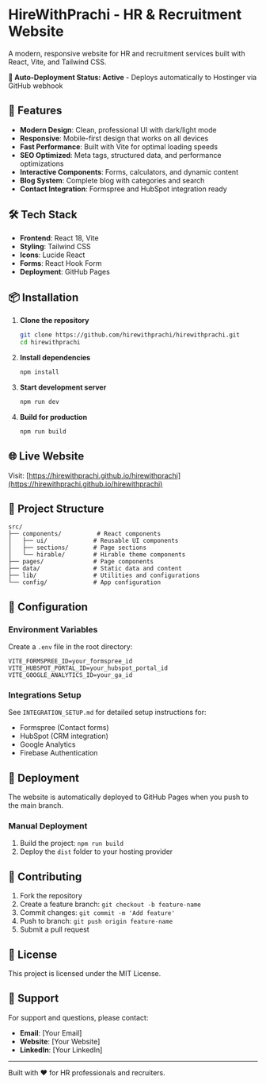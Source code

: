 # HireWithPrachi - HR & Recruitment Website

A modern, responsive website for HR and recruitment services built with React, Vite, and Tailwind CSS.

**🚀 Auto-Deployment Status: Active** - Deploys automatically to Hostinger via GitHub webhook

## 🚀 Features

- **Modern Design**: Clean, professional UI with dark/light mode
- **Responsive**: Mobile-first design that works on all devices
- **Fast Performance**: Built with Vite for optimal loading speeds
- **SEO Optimized**: Meta tags, structured data, and performance optimizations
- **Interactive Components**: Forms, calculators, and dynamic content
- **Blog System**: Complete blog with categories and search
- **Contact Integration**: Formspree and HubSpot integration ready

## 🛠️ Tech Stack

- **Frontend**: React 18, Vite
- **Styling**: Tailwind CSS
- **Icons**: Lucide React
- **Forms**: React Hook Form
- **Deployment**: GitHub Pages

## 📦 Installation

1. **Clone the repository**
   ```bash
   git clone https://github.com/hirewithprachi/hirewithprachi.git
   cd hirewithprachi
   ```

2. **Install dependencies**
   ```bash
   npm install
   ```

3. **Start development server**
   ```bash
   npm run dev
   ```

4. **Build for production**
   ```bash
   npm run build
   ```

## 🌐 Live Website

Visit: [https://hirewithprachi.github.io/hirewithprachi](https://hirewithprachi.github.io/hirewithprachi)

## 📁 Project Structure

```
src/
├── components/          # React components
│   ├── ui/             # Reusable UI components
│   ├── sections/       # Page sections
│   └── hirable/        # Hirable theme components
├── pages/              # Page components
├── data/               # Static data and content
├── lib/                # Utilities and configurations
└── config/             # App configuration
```

## 🔧 Configuration

### Environment Variables
Create a `.env` file in the root directory:

```env
VITE_FORMSPREE_ID=your_formspree_id
VITE_HUBSPOT_PORTAL_ID=your_hubspot_portal_id
VITE_GOOGLE_ANALYTICS_ID=your_ga_id
```

### Integrations Setup
See `INTEGRATION_SETUP.md` for detailed setup instructions for:
- Formspree (Contact forms)
- HubSpot (CRM integration)
- Google Analytics
- Firebase Authentication

## 🚀 Deployment

The website is automatically deployed to GitHub Pages when you push to the main branch.

### Manual Deployment
1. Build the project: `npm run build`
2. Deploy the `dist` folder to your hosting provider

## 📝 Contributing

1. Fork the repository
2. Create a feature branch: `git checkout -b feature-name`
3. Commit changes: `git commit -m 'Add feature'`
4. Push to branch: `git push origin feature-name`
5. Submit a pull request

## 📄 License

This project is licensed under the MIT License.

## 🤝 Support

For support and questions, please contact:
- **Email**: [Your Email]
- **Website**: [Your Website]
- **LinkedIn**: [Your LinkedIn]

---

Built with ❤️ for HR professionals and recruiters. 